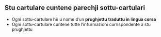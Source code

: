 ## Stu cartulare cuntene parechji sottu-cartulari

- Ogni sottu-cartulare hè u nome d’un __prughjettu traduttu in lingua corsa__
- Ogni sottu-cartulare cuntene tutte l’infurmazioni currispondente à stu prughjettu
